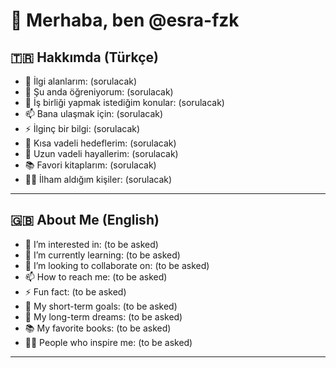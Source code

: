 # 👋 Merhaba, ben @esra-fzk
 
 ## 🇹🇷 Hakkımda (Türkçe)
 
 - 👀 İlgi alanlarım: (sorulacak)
 - 🌱 Şu anda öğreniyorum: (sorulacak)
 - 💞️ İş birliği yapmak istediğim konular: (sorulacak)
 - 📫 Bana ulaşmak için: (sorulacak)
 - ⚡ İlginç bir bilgi: (sorulacak)
 - 🎯 Kısa vadeli hedeflerim: (sorulacak)
 - 🚀 Uzun vadeli hayallerim: (sorulacak)
 - 📚 Favori kitaplarım: (sorulacak)
 - 🧑‍🏫 İlham aldığım kişiler: (sorulacak)
 
 ---
 
 ## 🇬🇧 About Me (English)
 
 - 👀 I’m interested in: (to be asked)
 - 🌱 I’m currently learning: (to be asked)
 - 💞️ I’m looking to collaborate on: (to be asked)
 - 📫 How to reach me: (to be asked)
 - ⚡ Fun fact: (to be asked)
 - 🎯 My short-term goals: (to be asked)
 - 🚀 My long-term dreams: (to be asked)
 - 📚 My favorite books: (to be asked)
 - 🧑‍🏫 People who inspire me: (to be asked)
 
 ---
 
 <!---
 esra-fzk/esra-fzk is a ✨ special ✨ repository because its `README.md` (this file) appears on your GitHub profile.
 You can click the Preview link to take a look at your changes.
 --->
